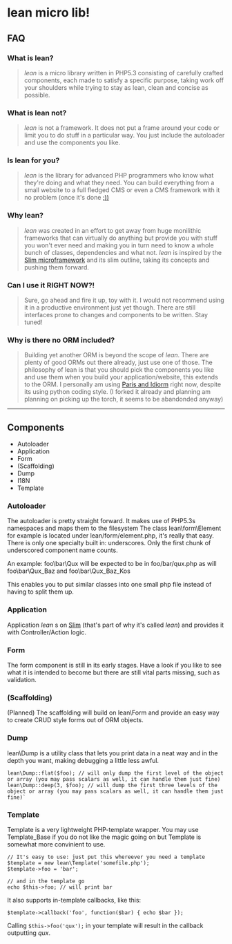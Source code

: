 # lean micro lib!

## FAQ
### What is lean?
> _lean_ is a micro library written in PHP5.3 consisting of carefully crafted components, each made to satisfy a specific purpose, taking work off your shoulders while trying to stay as lean, clean and concise as possible.

### What is lean not?
> _lean_ is not a framework. It does not put a frame around your code or limit you to do stuff in a particular way. You just include the autoloader and use the components you like.

### Is lean for you?
> _lean_ is the library for advanced PHP programmers who know what they're doing and what they need. You can build everything from a small website to a full fledged CMS or even a CMS framework with it no problem (once it's done [;))](http://xkcd.com/541/ "xkcd on smileys in paranthesis")

### Why lean?
> _lean_ was created in an effort to get away from huge monilithic frameworks that can virtually do anything but provide you with stuff you won't ever need and making you in turn need to know a whole bunch of classes, dependencies and what not.
> _lean_ is inspired by the [Slim microframework](http://www.slimframework.com/ "Slim") and its slim outline, taking its concepts and pushing them forward.

### Can I use it RIGHT NOW?!
> Sure, go ahead and fire it up, toy with it. I would not recommend using it in a productive environment just yet though. There are still interfaces prone to changes and components to be written. Stay tuned!

### Why is there no ORM included?
> Building yet another ORM is beyond the scope of _lean_. There are plenty of good ORMs out there already, just use one of those. The philosophy of lean is that you should pick the components you like and use them when you build your application/website, this extends to the ORM.
I personally am using [Paris and Idiorm](http://j4mie.github.com/idiormandparis/ "paris and idorm") right now, despite its using python coding style.
> (I forked it already and planning am planning on picking up the torch, it seems to be abandonded anyway)


---

## Components

+ Autoloader
+ Application
+ Form
+ (Scaffolding)
+ Dump
+ I18N
+ Template

### Autoloader

The autoloader is pretty straight forward. It makes use of PHP5.3s namespaces and maps them to the filesystem
The class lean\form\Element for example is located under lean/form/element.php, it's really that easy.
There is only one specialty built in: underscores. Only the first chunk of underscored component name counts.

An example:
foo\bar\Qux will be expected to be in foo/bar/qux.php
as will foo\bar\Qux_Baz and foo\bar\Qux_Baz_Kos

This enables you to put similar classes into one small php file instead of having to split them up.

### Application
Application _lean_ s on [Slim](http://www.slimframework.com/ "Slim") (that's part of why it's called _lean_) and provides it with Controller/Action logic.

### Form
The form component is still in its early stages. Have a look if you like to see what it is intended to become but there are still vital parts missing, such as validation.

### (Scaffolding)
(Planned) The scaffolding will build on lean\Form and provide an easy way to create CRUD style forms out of ORM objects.

### Dump
lean\Dump is a utility class that lets you print data in a neat way and in the depth you want,  making debugging a little less awful.

    lean\Dump::flat($foo); // will only dump the first level of the object or array (you may pass scalars as well, it can handle them just fine)
    lean\Dump::deep(3, $foo); // will dump the first three levels of the object or array (you may pass scalars as well, it can handle them just fine)`

### Template
Template is a very lightweight PHP-template wrapper. You may use Template_Base if you do not like the magic going on but Template is somewhat more convinient to use.

    // It's easy to use: just put this whereever you need a template
    $template = new lean\Template('somefile.php');
    $template->foo = 'bar';

    // and in the template go
    echo $this->foo; // will print bar

It also supports in-template callbacks, like this:

    $template->callback('foo', function($bar) { echo $bar });

Calling `$this->foo('qux');` in your template will result in the callback outputting _qux_.